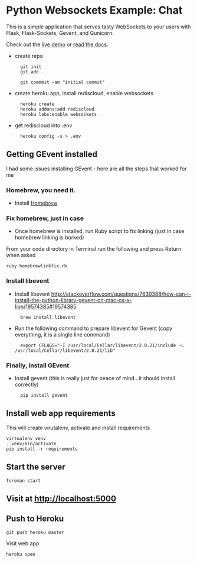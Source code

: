 # Python Websockets Example: Chat

This is a simple application that serves tasty WebSockets to your users
with Flask, Flask-Sockets, Gevent, and Gunicorn.


Check out the [live demo](http://flask-chat.herokuapp.com) or [read the docs](https://devcenter.heroku.com/articles/python-websockets).


* create repo

		git init
		git add .
		
		git commmit -am "initial commit"

* create heroku app, install rediscloud, enable websockets

		heroku create
		heroku addons:add rediscloud
		heroku labs:enable websockets

* get rediscloud into .env

		heroku config -s > .env

## Getting GEvent installed

I had some issues installing GEvent - here are all the steps that worked for me

### Homebrew, you need it.

* Install [Homebrew](http://brew.sh/)

### Fix homebrew, just in case

* Once homebrew is installed, run Ruby script to fix linking (just in case homebrew linking is borked)

From your code directory in Terminal run the following and press Return when asked

	ruby homebrewlinkfix.rb

### Install libevent

* Install libevent <http://stackoverflow.com/questions/7630388/how-can-i-install-the-python-library-gevent-on-mac-os-x-lion/19574385#19574385>

		brew install libevent

* Run the following command to prepare libevent for Gevent (copy everything, it is a single line command)	
	
		export CFLAGS="-I /usr/local/Cellar/libevent/2.0.21/include -L /usr/local/Cellar/libevent/2.0.21/lib"

### Finally, install GEvent

* Install gevent (this is really just for peace of mind...it should install correctly)

		pip install gevent


## Install web app requirements

This will create virutalenv, activate and install requirements

	virtualenv venv
	. venv/bin/activate
	pip install -r requirements

## Start the server

	foreman start

## Visit at <http://localhost:5000>

## Push to Heroku

	git push heroku master

Visit web app

	heroku open
 	
